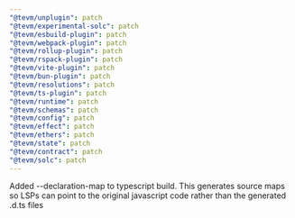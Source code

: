 ```yaml
---
"@tevm/unplugin": patch
"@tevm/experimental-solc": patch
"@tevm/esbuild-plugin": patch
"@tevm/webpack-plugin": patch
"@tevm/rollup-plugin": patch
"@tevm/rspack-plugin": patch
"@tevm/vite-plugin": patch
"@tevm/bun-plugin": patch
"@tevm/resolutions": patch
"@tevm/ts-plugin": patch
"@tevm/runtime": patch
"@tevm/schemas": patch
"@tevm/config": patch
"@tevm/effect": patch
"@tevm/ethers": patch
"@tevm/state": patch
"@tevm/contract": patch
"@tevm/solc": patch
---
```


Added --declaration-map to typescript build. This generates source maps so LSPs can point to the original javascript code rather than the generated .d.ts files
